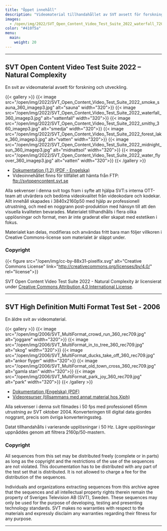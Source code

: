```yaml
---
title: "Öppet innehåll"
description: "Videomaterial tillhandahållet av SVT avsett för forskning och utveckling"
images:
  - /open/img/2022/SVT_Open_Content_Video_Test_Suite_2022_waterfall_720_imagep3.jpg
color: "#410f5a"
menu:
  main:
    weight: 20
---
```


---

## SVT Open Content Video Test Suite 2022 – Natural Complexity

En svit av videomaterial avsett för forskning och utveckling.

{{< gallery >}}
{{< image src="/open/img/2022/SVT_Open_Content_Video_Test_Suite_2022_smoke_sauna_360_imagep3.jpg" alt="sauna" width="320">}}
{{< image src="/open/img/2022/SVT_Open_Content_Video_Test_Suite_2022_waterfall_360_imagep3.jpg" alt="vattenfall" width="320">}}
{{< image src="/open/img/2022/SVT_Open_Content_Video_Test_Suite_2022_smithy_360_imagep3.jpg" alt="smedja" width="320">}}
{{< image src="/open/img/2022/SVT_Open_Content_Video_Test_Suite_2022_forest_lake_360_imagep3.jpg" alt="vatten" width="320">}}
{{< image src="/open/img/2022/SVT_Open_Content_Video_Test_Suite_2022_midnight_sun_360_imagep3.jpg" alt="midnattsol" width="320">}}
{{< image src="/open/img/2022/SVT_Open_Content_Video_Test_Suite_2022_water_flyover_360_imagep3.jpg" alt="vatten" width="320">}}
{{< /gallery >}}

- [Dokumentation (1.2) (PDF - Engelska)](/docs/SVT_Open_Content_Video_Test_Suite_2022_Natural_Complexity_v1-2-reduced.pdf)
- Videoinnehållet finns för tillfället att hämta från FTP: ftp://svtopencontent.svt.se

Alla sekvenser i denna svit togs fram i syfte att hjälpa SVT:s interna OTT-team att utvärdera och bedöma videokvalitet från videokodare och kodekar.
Allt innehåll skapades i 3840x2160p50 med hjälp av professionell utrustning, och med en noggrann post-produktion med hänsyn till att den visuella kvaliteten bevarades.
Materialet tillhandhålls i flera olika upplösningar och format, men är inte graderat eller skapat med estetiken i fokus.

Materialet kan delas, modifieras och användas fritt bara man följer villkoren i Creative Commons-license som materialet är släppt under.

### Copyright

{{< figure src="/open/img/cc-by-88x31-pixelfix.svg" alt="Creative Commons License" link="http://creativecommons.org/licenses/by/4.0/" rel="license">}}

SVT Open Content Video Test Suite 2022 - Natural Complexity är licensierat under [Creative Commons Attribution 4.0 International License](http://creativecommons.org/licenses/by/4.0/).

---

## SVT High Definition Multi Format Test Set - 2006

En äldre svit av videomaterial.

{{< gallery >}}
{{< image src="/open/img/2006/SVT_MultiFormat_crowd_run_360_rec709.jpg" alt="joggare" width="320">}}
{{< image src="/open/img/2006/SVT_MultiFormat_in_to_tree_360_rec709.jpg" alt="skog" width="320">}}
{{< image src="/open/img/2006/SVT_MultiFormat_ducks_take_off_360_rec709.jpg" alt="ankor flyger" width="320">}}
{{< image src="/open/img/2006/SVT_MultiFormat_old_town_cross_360_rec709.jpg" alt="gamla stan" width="320">}}
{{< image src="/open/img/2006/SVT_MultiFormat_park_joy_360_rec709.jpg" alt="park" width="320">}}
{{< /gallery >}}

- [Dokumentation (Engelska) (PDF)](https://media.xiph.org/video/derf/vqeg.its.bldrdoc.gov/HDTV/SVT_MultiFormat/SVT_MultiFormat_v10.pdf)
- [Videoresurser (tillsammans med annat material hos Xiph)](https://media.xiph.org/video/derf/)

Alla sekvenser i denna svit filmades i 50 fps med professionell 65mm utrustning av SVT oktober 2004.
Konverteringen till digital data gjordes noggrant, precis som övriga konverteringssteg.

Datat tillhandahålls i varierande upplösningar i 50 Hz. Lägre upplösningar uppnåddes genom att filtrera 2160p/50-mastern.

### Copyright

All sequences from this set may be distributed freely (complete or in parts) as long as the
copyright and the restrictions of the use of the sequences are not violated.
This documentation has to be distributed with any part of the test set that is distributed.
It is not allowed to charge a fee for the distribution of the sequences.

Individuals and organizations extracting sequences from this archive agree that the sequences
and all intellectual property rights therein remain the property of Sveriges Television AB
(SVT), Sweden. These sequences may only be used for the purpose of developing, testing and
presenting technology standards. SVT makes no warranties with respect to the materials and
expressly disclaim any warranties regarding their fitness for any purpose.

---
